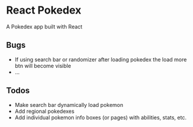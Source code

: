 # React Pokedex
A Pokedex app built with React

## Bugs
- If using search bar or randomizer after loading pokedex the load more btn will become visible
- ...

## Todos
- Make search bar dynamically load pokemon
- Add regional pokedexes
- Add individual pokemon info boxes (or pages) with abilities, stats, etc.

